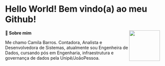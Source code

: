 <div align='left'><h1>Hello World! Bem vindo(a) ao meu Github! </h1></div><img align="right" width="100" src="https://media.giphy.com/media/FNBvO1cg4G2DkZE3fa/giphy.gif">


<div><p><summary><b>🤙 Sobre mim</b></summary></p>
<p>Me chamo Camila Barros. Contadora, Analista e Desenvolvedora de Sistemas, atualmente sou Engenheira de Dados, cursando pós em Engenharia, infraestrutura e governança de dados pela Unipê/JoãoPessoa.





